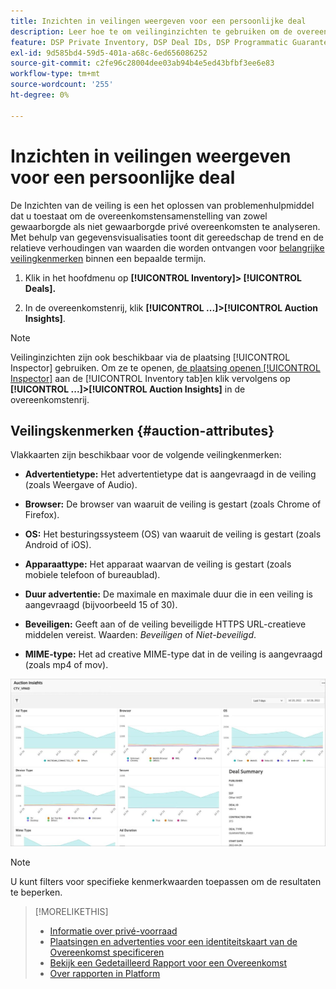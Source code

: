 ```yaml
---
title: Inzichten in veilingen weergeven voor een persoonlijke deal
description: Leer hoe te om veilinginzichten te gebruiken om de overeenkomstensamenstelling van privé overeenkomst te analyseren.
feature: DSP Private Inventory, DSP Deal IDs, DSP Programmatic Guaranteed Deals
exl-id: 9d585bd4-59d5-401a-a68c-6ed656086252
source-git-commit: c2fe96c28004dee03ab94b4e5ed43bfbf3ee6e83
workflow-type: tm+mt
source-wordcount: '255'
ht-degree: 0%

---
```


# Inzichten in veilingen weergeven voor een persoonlijke deal

De Inzichten van de veiling is een het oplossen van problemenhulpmiddel dat u toestaat om de overeenkomstensamenstelling van zowel gewaarborgde als niet gewaarborgde privé overeenkomsten te analyseren. Met behulp van gegevensvisualisaties toont dit gereedschap de trend en de relatieve verhoudingen van waarden die worden ontvangen voor [belangrijke veilingkenmerken](#auction-attributes) binnen een bepaalde termijn.

1. Klik in het hoofdmenu op **[!UICONTROL Inventory]> [!UICONTROL Deals].**

1. In de overeenkomstenrij, klik  **[!UICONTROL ...]>[!UICONTROL Auction Insights]**.

>[!NOTE]
>
>Veilinginzichten zijn ook beschikbaar via de plaatsing [!UICONTROL Inspector] gebruiken. Om ze te openen, [de plaatsing openen [!UICONTROL Inspector]](/help/dsp/campaign-management/reports/placement-details-view.md) aan de [!UICONTROL Inventory tab]en klik vervolgens op **[!UICONTROL ...]>[!UICONTROL Auction Insights]** in de overeenkomstenrij.

## Veilingskenmerken {#auction-attributes}

Vlakkaarten zijn beschikbaar voor de volgende veilingkenmerken:

* **Advertentietype:** Het advertentietype dat is aangevraagd in de veiling (zoals Weergave of Audio).

* **Browser:** De browser van waaruit de veiling is gestart (zoals Chrome of Firefox).

* **OS:** Het besturingssysteem (OS) van waaruit de veiling is gestart (zoals Android of iOS).

* **Apparaattype:** Het apparaat waarvan de veiling is gestart (zoals mobiele telefoon of bureaublad).

* **Duur advertentie:** De maximale en maximale duur die in een veiling is aangevraagd (bijvoorbeeld 15 of 30).

* **Beveiligen:** Geeft aan of de veiling beveiligde HTTPS URL-creatieve middelen vereist. Waarden: <i>Beveiligen</i> of <i>Niet-beveiligd</i>.

* **MIME-type:** Het ad creative MIME-type dat in de veiling is aangevraagd (zoals mp4 of mov).

![veilinginzichten](/help/dsp/assets/auction-insights.png)

>[!NOTE]
>
>U kunt filters voor specifieke kenmerkwaarden toepassen om de resultaten te beperken.

>[!MORELIKETHIS]
>
>* [Informatie over privé-voorraad](private-inventory-about.md)
>* [Plaatsingen en advertenties voor een identiteitskaart van de Overeenkomst specificeren](deal-id-attach-placements.md)
>* [Bekijk een Gedetailleerd Rapport voor een Overeenkomst](deal-view-report.md)
>* [Over rapporten in Platform](/help/dsp/campaign-management/reports/campaign-reports-about.md)

